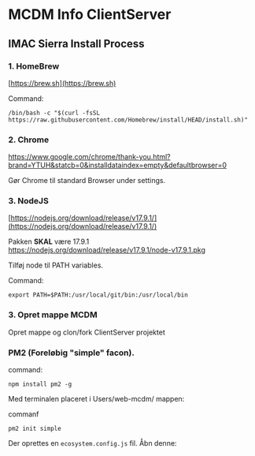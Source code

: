 # MCDM Info ClientServer





## IMAC Sierra Install Process

### 1. HomeBrew

[https://brew.sh](https://brew.sh)


Command:
```
/bin/bash -c "$(curl -fsSL https://raw.githubusercontent.com/Homebrew/install/HEAD/install.sh)"
```

### 2. Chrome
https://www.google.com/chrome/thank-you.html?brand=YTUH&statcb=0&installdataindex=empty&defaultbrowser=0

Gør Chrome til standard Browser under settings.

### 3. NodeJS

[https://nodejs.org/download/release/v17.9.1/](https://nodejs.org/download/release/v17.9.1/)

Pakken **SKAL** være 17.9.1     
https://nodejs.org/download/release/v17.9.1/node-v17.9.1.pkg 

Tilføj node til PATH variables.

Command:
```
export PATH=$PATH:/usr/local/git/bin:/usr/local/bin
```

### 3. Opret mappe MCDM

Opret mappe og clon/fork ClientServer projektet

### PM2 (Foreløbig "simple" facon).

command:

```
npm install pm2 -g
```
Med terminalen placeret i Users/web-mcdm/ mappen:

commanf
```
pm2 init simple
```

Der oprettes en `ecosystem.config.js` fil. Åbn denne:




```
```

